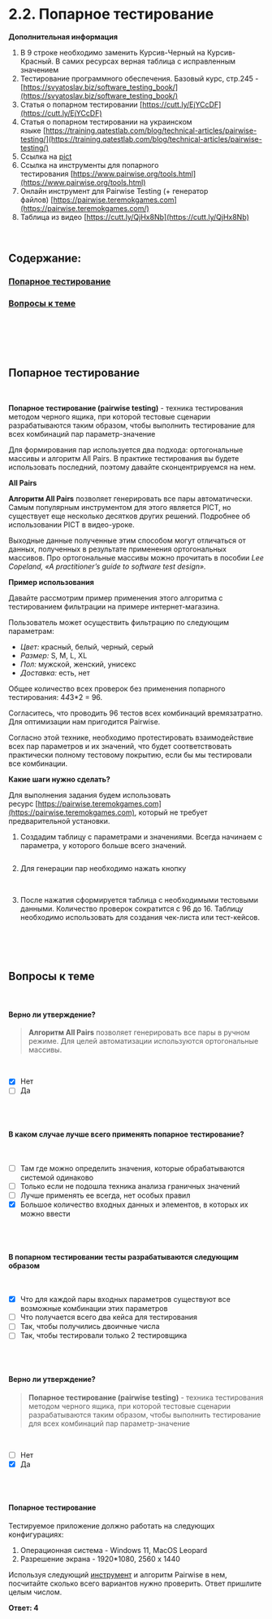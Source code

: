 # 2.2. Попарное тестирование

**Дополнительная информация**

1. В 9 строке необходимо заменить Курсив-Черный на Курсив-Красный. В самих ресурсах верная таблица с исправленным значением
2. Тестирование программного обеспечения. Базовый курс, стр.245 -[https://svyatoslav.biz/software_testing_book/](https://svyatoslav.biz/software_testing_book/)
3. Статья о попарном тестировании [https://cutt.ly/EjYCcDF](https://cutt.ly/EjYCcDF)
4. Статья о попарном тестировании на украинском языке [https://training.qatestlab.com/blog/technical-articles/pairwise-testing/](https://training.qatestlab.com/blog/technical-articles/pairwise-testing/)
5. Ссылка на [pict](https://drive.google.com/drive/u/3/folders/1yEaw5ZDQiUIY3W4jlRznrMs5jZgWotUa) 
6. Ссылка на инструменты для попарного тестирования [https://www.pairwise.org/tools.html](https://www.pairwise.org/tools.html)
7. Онлайн инструмент для Pairwise Testing (+ генератор файлов) [https://pairwise.teremokgames.com](https://pairwise.teremokgames.com/)
8. Таблица из видео [https://cutt.ly/QjHx8Nb](https://cutt.ly/QjHx8Nb)
<br>

## Содержание:
### [Попарное тестирование](#text1)
### [Вопросы к теме](#task1)
<br>
<br>
<br>
<br>

<a id='text1'></a>
## **Попарное тестирование**
<br>

**Попарное тестирование (pairwise testing)** - техника тестирования методом черного ящика, при которой тестовые сценарии разрабатываются таким образом, чтобы выполнить тестирование для всех комбинаций пар параметр-значение

Для формирования пар используется два подхода: ортогональные массивы и алгоритм All Pairs. В практике тестирования вы будете использовать последний, поэтому давайте сконцентрируемся на нем.

**All Pairs**

**Алгоритм All Pairs** позволяет генерировать все пары автоматически. Самым популярным инструментом для этого является PICT, но существует еще несколько десятков других решений. Подробнее об использовании PICT в видео-уроке.

Выходные данные полученные этим способом могут отличаться от данных, полученных в результате применения ортогональных массивов. Про ортогональные массивы можно прочитать в пособии _Lee Copeland, «A practitioner’s guide to software test design»._

**Пример использования**

Давайте рассмотрим пример применения этого алгоритма с тестированием фильтрации на примере интернет-магазина.

Пользователь может осуществить фильтрацию по следующим параметрам:

- _Цвет:_ красный, белый, черный, серый
- _Размер:_ S, M, L, XL
- _Пол:_ мужской, женский, унисекс
- _Доставка:_ есть, нет

Общее количество всех проверок без применения попарного тестирования: 4*4*3*2 = 96.

Согласитесь, что проводить 96 тестов всех комбинаций времязатратно. Для оптимизации нам пригодится Pairwise.

Согласно этой технике, необходимо протестировать взаимодействие всех пар параметров и их значений, что будет соответствовать практически полному тестовому покрытию, если бы мы тестировали все комбинации.

**Какие шаги нужно сделать?**

Для выполнения задания будем использовать ресурс [https://pairwise.teremokgames.com](https://pairwise.teremokgames.com), который не требует предварительной установки.

1. Создадим таблицу с параметрами и значениями. Всегда начинаем с параметра, у которого больше всего значений.

<image src="/img/2.2. pic1.png" alt="">
<br>

2. Для генерации пар необходимо нажать кнопку <image src="/img/2.2. pic2.png" alt="">
<br>

3. После нажатия сформируется таблица с необходимыми тестовыми данными. Количество проверок сократится с 96 до 16. Таблицу необходимо использовать для создания чек-листа или тест-кейсов.

<image src="/img/2.2. pic3.png" alt="">
<br>
<br>
<br>
<br>

<a id='task1'></a>
## Вопросы к теме
<br>

#### Верно ли утверждение?

> **Алгоритм All Pairs** позволяет генерировать все пары в ручном режиме. Для целей автоматизации используются ортогональные массивы.
<br>

 -  [x] Нет
 -  [ ] Да
<br>
<br>

#### В каком случае лучше всего применять попарное тестирование?
<br>

 -  [ ] Там где можно определить значения, которые обрабатываются системой одинаково
 -  [ ] Только если не подошла техника анализа граничных значений
 -  [ ] Лучше применять ее всегда, нет особых правил
 -  [x] Большое количество входных данных и элементов, в которых их можно ввести
<br>
<br>

#### В попарном тестировании тесты разрабатываются следующим образом
<br>

 -  [x] Что для каждой пары входных параметров существуют все возможные комбинации этих параметров
 -  [ ] Что получается всего два кейса для тестирования
 -  [ ] Так, чтобы получились двоичные числа
 -  [ ] Так, чтобы тестировали только 2 тестировщика
<br>
<br>

#### Верно ли утверждение?

> **Попарное тестирование (pairwise testing)** - техника тестирования методом черного ящика, при которой тестовые сценарии разрабатываются таким образом, чтобы выполнить тестирование для всех комбинаций пар параметр-значение
<br>

 -  [ ] Нет
 -  [x] Да
<br>
<br>

#### **Попарное тестирование**

Тестируемое приложение должно работать на следующих конфигурациях:

1. Операционная система - Windows 11, MacOS Leopard
2. Разрешение экрана - 1920*1080, 2560 x 1440

Используя следующий [инструмент](https://pairwise.teremokgames.com) и алгоритм Pairwise в нем, посчитайте сколько всего вариантов нужно проверить. Ответ пришлите целым числом.
<br>

**Ответ: 4**

